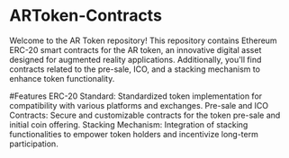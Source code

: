 # ARToken-Contracts

Welcome to the AR Token repository! This repository contains Ethereum ERC-20 smart contracts for the AR token, an innovative digital asset designed for augmented reality applications. Additionally, you'll find contracts related to the pre-sale, ICO, and a stacking mechanism to enhance token functionality.

#Features
ERC-20 Standard: Standardized token implementation for compatibility with various platforms and exchanges.
Pre-sale and ICO Contracts: Secure and customizable contracts for the token pre-sale and initial coin offering.
Stacking Mechanism: Integration of stacking functionalities to empower token holders and incentivize long-term participation.
